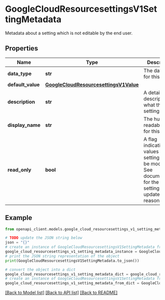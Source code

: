 # GoogleCloudResourcesettingsV1SettingMetadata

Metadata about a setting which is not editable by the end user.

## Properties

Name | Type | Description | Notes
------------ | ------------- | ------------- | -------------
**data_type** | **str** | The data type for this setting. | [optional] 
**default_value** | [**GoogleCloudResourcesettingsV1Value**](GoogleCloudResourcesettingsV1Value.md) |  | [optional] 
**description** | **str** | A detailed description of what this setting does. | [optional] 
**display_name** | **str** | The human readable name for this setting. | [optional] 
**read_only** | **bool** | A flag indicating that values of this setting cannot be modified. See documentation for the specific setting for updates and reasons. | [optional] 

## Example

```python
from openapi_client.models.google_cloud_resourcesettings_v1_setting_metadata import GoogleCloudResourcesettingsV1SettingMetadata

# TODO update the JSON string below
json = "{}"
# create an instance of GoogleCloudResourcesettingsV1SettingMetadata from a JSON string
google_cloud_resourcesettings_v1_setting_metadata_instance = GoogleCloudResourcesettingsV1SettingMetadata.from_json(json)
# print the JSON string representation of the object
print(GoogleCloudResourcesettingsV1SettingMetadata.to_json())

# convert the object into a dict
google_cloud_resourcesettings_v1_setting_metadata_dict = google_cloud_resourcesettings_v1_setting_metadata_instance.to_dict()
# create an instance of GoogleCloudResourcesettingsV1SettingMetadata from a dict
google_cloud_resourcesettings_v1_setting_metadata_from_dict = GoogleCloudResourcesettingsV1SettingMetadata.from_dict(google_cloud_resourcesettings_v1_setting_metadata_dict)
```
[[Back to Model list]](../README.md#documentation-for-models) [[Back to API list]](../README.md#documentation-for-api-endpoints) [[Back to README]](../README.md)



